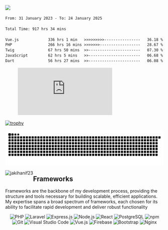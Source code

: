 <!--### Hi there 👋-->
![](http://github-profile-summary-cards.vercel.app/api/cards/profile-details?username=jakihanif23&theme=aura_dark)
<!--START_SECTION:waka-->

```txt
From: 31 January 2023 - To: 24 January 2025

Total Time: 917 hrs 34 mins

Vue.js             336 hrs 1 min   >>>>>>>>>----------------   36.18 %
PHP                266 hrs 16 mins >>>>>>>------------------   28.67 %
Twig               67 hrs 50 mins  >>-----------------------   07.30 %
JavaScript         62 hrs 5 mins   >>-----------------------   06.68 %
Dart               56 hrs 27 mins  >>-----------------------   06.08 %
```

<!--END_SECTION:waka-->
<!-- 
- 🔭 I’m currently working on ...
- 🌱 I’m currently learning ...
- 👯 I’m looking to collaborate on ...
- 🤔 I’m looking for help with ...
- 💬 Ask me about ...
- 📫 How to reach me: ...
- 😄 Pronouns: ...
- ⚡ Fun fact: ... -->


<figure><embed src="https://wakatime.com/share/@jakihanif/43c5af78-a69f-4ced-8cfc-b0822aa9be8f.svg"></embed></figure>

[![trophy](https://github-profile-trophy.vercel.app/?username=jakihanif23&rank=-A,-A)](https://github.com/jakihanif23)
<!--<picture>
  <source media="(prefers-color-scheme: dark)" srcset="https://raw.githubusercontent.com/jakihanif23/jakihanif23/output/github-contribution-grid-snake-dark.svg?">
  <source media="(prefers-color-scheme: light)" srcset="https://raw.githubusercontent.com/jakihanif23/jakihanif23/output/github-contribution-grid-snake-dark.svg?">
  <img alt="github contribution grid snake animation" src="https://raw.githubusercontent.com/jakihanif23/jakihanif23/output/github-contribution-grid-snake.svg?">
</picture>1-->

<picture>
  <source media="(prefers-color-scheme: dark)" srcset="https://github.com/jakihanif23/jakihanif23/blob/output/github-contribution-grid-snake-dark.svg?">
  <source media="(prefers-color-scheme: light)" srcset="https://github.com/jakihanif23/jakihanif23/blob/output/github-contribution-grid-snake-dark.svg?">
  <img alt="github contribution grid snake animation" src="https://github.com/jakihanif23/jakihanif23/blob/output/github-contribution-grid-snake.svg?">
</picture>

<div>
  <p><img align="left" src="https://github-readme-stats.vercel.app/api/top-langs?username=jakihanif23&show_icons=true&locale=en&layout=compact" alt="jakihanif23" /></p>
</div>
<h2>Frameworks</h2>
<p>Frameworks are the backbone of my development process, providing the structure and tools necessary for building scalable, efficient applications. My expertise spans a broad spectrum of frameworks, each chosen for its ability to facilitate rapid development and deliver robust functionality</p>
<div align="center">
  <img src="https://img.shields.io/badge/PHP-777BB4?style=for-the-badge&logo=php&logoColor=white" alt="PHP"/>
  <img src="https://img.shields.io/badge/Laravel-FF2D20?style=for-the-badge&logo=laravel&logoColor=white" alt="Laravel"/>
  <img src="https://img.shields.io/badge/Express.js-339933?style=for-the-badge&logo=nodedotjs&logoColor=white" alt="Express.js"/>
  <img src="https://img.shields.io/badge/Node.js-339933?style=for-the-badge&logo=nodedotjs&logoColor=white" alt="Node.js"/>
  <img src="https://img.shields.io/badge/React-20232A?style=for-the-badge&logo=react&logoColor=61DAFB" alt="React"/>
  <img src="https://img.shields.io/badge/PostgreSQL-4169E1?style=for-the-badge&logo=postgresql&logoColor=white" alt="PostgreSQL"/>
  <img src="https://img.shields.io/badge/npm-CB3837?style=for-the-badge&logo=npm&logoColor=white" alt="npm"/>
  <img src="https://img.shields.io/badge/Git-F05032?style=for-the-badge&logo=git&logoColor=white" alt="Git"/>
  <img src="https://img.shields.io/badge/Visual%20Studio%20Code-007ACC?style=for-the-badge&logo=visualstudiocode&logoColor=white" alt="Visual Studio Code"/>
  <img src="https://img.shields.io/badge/Vue.js-4FC08D?style=for-the-badge&logo=vuedotjs&logoColor=white" alt="Vue.js"/>
  <img src="https://img.shields.io/badge/Firebase-FFCA28?style=for-the-badge&logo=firebase&logoColor=white" alt="Firebase"/>
  <img src="https://img.shields.io/badge/Bootstrap-7952B3?style=for-the-badge&logo=bootstrap&logoColor=white" alt="Bootstrap"/>
  <img src="https://img.shields.io/badge/Nginx-009639?style=for-the-badge&logo=nginx&logoColor=white" alt="Nginx"/>
</div>
